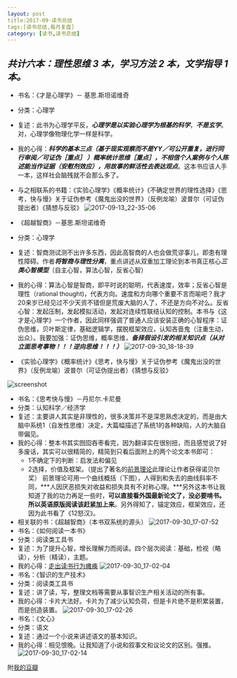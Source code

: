 ```yaml
---
layout: post
title:2017-09-读书总结
tags:[读书总结,每月复盘]
category: [读书,读书总结]
---
```

***共计六本：理性思维 3 本，学习方法 2 本，文学指导 1 本。***
---
* 书名：《才是心理学》－ 基思.斯坦诺维奇
* 分类：心理学
* 复述：此书为心理学平反，***心理学是以实验心理学为根基的科学***，***不是玄学***。对，心理学像物理化学一样是科学。
* 我的心得：***科学的基本三点（基于现实观察而不是YY／可公开重复，进行同行审阅／可证伪［重点］ ）概率统计思维［重点］，不相信个人案例与个人陈述能当作证据（安慰剂效应），用故事的鲜活性去表达观点***。这本书应该人手一本，这样社会脑残就不会那么多了。
* 与之相联系的书籍：《实验心理学》《概率统计》《不确定世界的理性选择》《思考，快与慢》关于证伪参考《魔鬼出没的世界》（反例龙喻）波普尔（可证伪提出者）《猜想与反驳》
  ![2017-09-13_22-35-06](media/15067627834851/2017-09-13_22-35-06.jpg)
 
* 《超越智商》－基思.斯坦诺维奇
* 分类：心理学
* 复述：智商测试测不出许多东西，因此高智商的人也会做荒谬事儿，即患有理性障碍。作者***将智商与理性分离***，重点讲述从双重加工理论到本书真正核心***三类心智模型***（自主心智，算法心智，反省心智）
* 我的心得：算法心智是智商，即平时说的聪明，代表速度，效率；反省心智是理性（rational thought)，代表方向。速度和方向哪个重要不言而喻吧？我才20来岁已经见过不少天资不错但是荒废大脑的人了，不还是方向不对么。反省心智：发起压制，发起模拟活动，发起对连续性联结认知的控制。本书与《这才是心理学》一个作者，因此同样强调了普通人应该安装正确的心智程序：证伪思维，贝叶斯定律，基础逻辑学，摆脱框架效应，认知吝啬鬼（注重生动，出众）。我要加强：证伪思维，概率思维，***备择假设引发的相关知识点（从对立面思考事物！！！逆向思维！！！）***
  ![2017-09-30_18-18-39](media/15067627834851/2017-09-30_18-18-39.jpg)

* 《实验心理学》《概率统计》《思考，快与慢》关于证伪参考《魔鬼出没的世界》（反例龙喻）波普尔（可证伪提出者）《猜想与反驳》

![screenshot](media/15067627834851/screenshot.png)

* 书名：《思考快与慢》－丹尼尔.卡尼曼
* 分类：认知科学／经济学
* 复述：主要讲人其实是非理性的，很多决策并不是深思熟虑决定的，而是由大脑中系统1（自发性思维）决定，大篇幅描述了系统1的各种缺陷，人的大脑自带偏见。
* 我的心得：整本书其实囫囵吞枣看完，因为翻译实在很别扭，而且感觉说了好多废话，其实可以很精简的，精简到只看后面附上的两个论文本书即可：
  * 1不确定下的判断：启发法和偏见
  * 2选择，价值及框架。（提出了著名的[前景理论](https://zh.wikipedia.org/wiki/%E5%B1%95%E6%9C%9B%E7%90%86%E8%AE%BA)此理论让作者获得诺贝尔奖）
    前景理论可用一个曲线概括（下图），人得到和失去的曲线斜率不同，***人因厌恶损失对收益和损失具有不对称心理。***另外这本书让我知道了我的功力再足一些时，**可以直接看外国最新论文了，没必要啃书。所以英语原版阅读该赶紧加上来**。另外得知了，锚定效应，框架效应，还因为此书看了《12怒汉》。
* 相关联的书：《超越智商》（本书双系统的源头）
  ![2017-09-30_17-07-52](media/15067627834851/2017-09-30_17-07-52.jpg)
* 书名：《如何阅读一本书》
* 分类：阅读类工具书
* 复述：为了提升心智，增长理解力而阅读。四个层次阅读：基础，检视（略读），分析（精读），主题。
* 我的心得：[走出读书行为瘫痪](http://www.huyuning.com/%E8%AF%BB%E4%B9%A6/2017/09/18/%E5%AF%B9%E6%88%91%E6%9C%89%E6%95%88%E7%9A%84%E8%AF%BB%E4%B9%A6%E6%B3%95.html)
  ![2017-09-30_17-02-04](media/15067627834851/2017-09-30_17-02-04.jpg)
* 书名：《智识的生产技术》
* 分类：阅读类工具书
* 复述：讲了读，写，整理文档等需要从事智识生产相关活动的所有事。
* 我的心得：卡片大法好。卡片为了减少认知负荷，但是卡片绝不是积累装置，而是创造装置。
  ![2017-09-30_17-02-26](media/15067627834851/2017-09-30_17-02-26.jpg)
* 书名：《文心》
* 分类：语文
* 复述：通过一个小说来讲述语文的基本知识。
* 我的心得：相见恨晚。让我知道了小说和叙事文和议论文的区别。强推。
  ![2017-09-30_17-02-14](media/15067627834851/2017-09-30_17-02-14.jpg)

附[我的豆瓣](https://www.douban.com/people/148687401/)